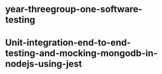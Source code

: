 # year-threegroup-one-software-testing
# Unit-integration-end-to-end-testing-and-mocking-mongodb-in-nodejs-using-jest
